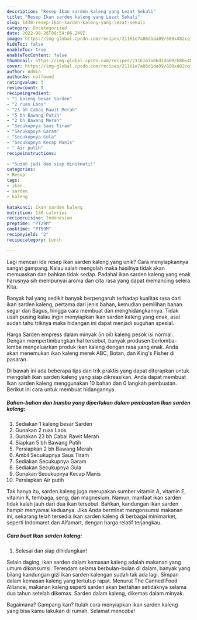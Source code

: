 ```yaml
---
description: "Resep Ikan sarden kaleng yang Lezat Sekali"
title: "Resep Ikan sarden kaleng yang Lezat Sekali"
slug: 1438-resep-ikan-sarden-kaleng-yang-lezat-sekali
category: Uncategorized
date: 2022-08-26T08:54:06.249Z
image: https://img-global.cpcdn.com/recipes/21161e7a86d1da09/680x482cq70/ikan-sarden-kaleng-foto-resep-utama.jpg
hideToc: false
enableToc: true
enableTocContent: false
thumbnail: https://img-global.cpcdn.com/recipes/21161e7a86d1da09/680x482cq70/ikan-sarden-kaleng-foto-resep-utama.jpg
cover: https://img-global.cpcdn.com/recipes/21161e7a86d1da09/680x482cq70/ikan-sarden-kaleng-foto-resep-utama.jpg
author: Admin
authorAv: notfound
ratingvalue: 3
reviewcount: 9
recipeingredient:
- "1 kaleng besar Sarden"
- "2 ruas Laos"
- "23 bh Cabai Rawit Merah"
- "5 bh Bawang Putih"
- "2 bh Bawang Merah"
- "Secukupnya Saus Tiram"
- "Secukupnya Garam"
- "Secukupnya Gula"
- "Secukupnya Kecap Manis"
- " Air putih"
recipeinstructions:

- "Sudah jadi dan siap dinikmati!"
categories:
- Resep
tags:
- ikan
- sarden
- kaleng

katakunci: ikan sarden kaleng 
nutrition: 130 calories
recipecuisine: Indonesian
preptime: "PT29M"
cooktime: "PT59M"
recipeyield: "2"
recipecategory: Lunch

---
```





Lagi mencari ide resep ikan sarden kaleng yang unik? Cara menyiapkannya sangat gampang. Kalau salah mengolah maka hasilnya tidak akan memuaskan dan bahkan tidak sedap. Padahal ikan sarden kaleng yang enak harusnya sih mempunyai aroma dan cita rasa yang dapat memancing selera Kita.





Banyak hal yang sedikit banyak berpengaruh terhadap kualitas rasa dari ikan sarden kaleng, pertama dari jenis bahan, kemudian pemilihan bahan segar dan Bagus, hingga cara membuat dan menghidangkannya. Tidak usah pusing kalau ingin menyiapkan ikan sarden kaleng yang enak,      asal sudah tahu triknya maka hidangan ini dapat menjadi suguhan spesial.














Harga Sarden empress dalam minyak (in oil) kaleng pesok isi normal. Dengan mempertimbangkan hal tersebut, banyak produsen berlomba-lomba mengeluarkan produk ikan kaleng dengan rasa yang enak. Anda akan menemukan ikan kaleng merek ABC, Botan, dan King&#39;s Fisher di pasaran.






Di bawah ini ada beberapa tips dan trik praktis yang dapat diterapkan untuk mengolah ikan sarden kaleng yang siap dikreasikan. Anda dapat membuat Ikan sarden kaleng menggunakan 10 bahan dan 0 langkah pembuatan. Berikut ini cara untuk membuat hidangannya.

<!--inarticleads1-->

##### Bahan-bahan dan bumbu yang diperlukan dalam pembuatan Ikan sarden kaleng:

1. Sediakan 1 kaleng besar Sarden
1. Gunakan 2 ruas Laos
1. Gunakan 23 bh Cabai Rawit Merah
1. Siapkan 5 bh Bawang Putih
1. Persiapkan 2 bh Bawang Merah
1. Ambil Secukupnya Saus Tiram
1. Sediakan Secukupnya Garam
1. Sediakan Secukupnya Gula
1. Gunakan Secukupnya Kecap Manis
1. Persiapkan  Air putih


Tak hanya itu, sarden kaleng juga merupakan sumber vitamin A, vitamin E, vitamin K, tembaga, seng, dan magnesium. Namun, manfaat ikan sarden tidak kalah jauh dari dua ikan tersebut. Bahkan, kandungan ikan sarden hampir menyamai keduanya. Jika Anda berminat mengonsumsi makanan ini, sekarang telah tersedia ikan sarden kaleng di berbagai minimarket, seperti Indomaret dan Alfamart, dengan harga relatif terjangkau. 

<!--inarticleads2-->

##### Cara buat Ikan sarden kaleng:


1. Selesai dan siap dihidangkan!

Selain daging, ikan sarden dalam kemasan kaleng adalah makanan yang umum dikonsumsi. Terendam selama berbulan-bulan di dalam, banyak yang bilang kandungan gizi ikan sarden kalengan sudah tak ada lagi. Simpan dalam kemasan kaleng yang tertutup rapat. Menurut The Canned Food Alliance, makanan kaleng seperti sarden akan bertahan setidaknya selama dua tahun setelah dikemas. Sarden dalam kaleng, dikemas dalam minyak. 

Bagaimana? Gampang kan? Itulah cara menyiapkan ikan sarden kaleng yang bisa kamu lakukan di rumah. Selamat mencoba!
